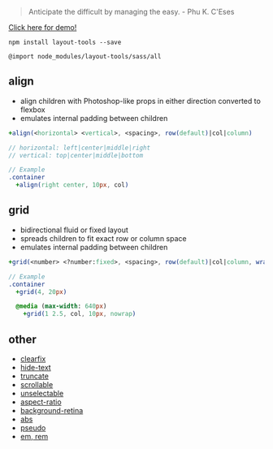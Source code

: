 > Anticipate the difficult by managing the easy. - Phu K. C'Eses

[Click here for demo!](http://codepen.io/salsita/full/bgxWBX/)

`npm install layout-tools --save`

`@import node_modules/layout-tools/sass/all`

## align

- align children with Photoshop-like props in either direction converted to flexbox
- emulates internal padding between children

```Sass
+align(<horizontal> <vertical>, <spacing>, row(default)|col|column)

// horizontal: left|center|middle|right
// vertical: top|center|middle|bottom

// Example
.container
  +align(right center, 10px, col)
```

## grid

- bidirectional fluid or fixed layout
- spreads children to fit exact row or column space
- emulates internal padding between children

```Sass
+grid(<number> <?number:fixed>, <spacing>, row(default)|col|column, wrap(default)|nowrap)

// Example
.container
  +grid(4, 20px)

  @media (max-width: 640px)
    +grid(1 2.5, col, 10px, nowrap)
```

## other

- [clearfix](sass/clearfix.sass)
- [hide-text](sass/hide-text.sass)
- [truncate](sass/truncate.sass)
- [scrollable](sass/scrollable.sass)
- [unselectable](sass/unselectable.sass)
- [aspect-ratio](sass/aspect-ratio.sass)
- [background-retina](sass/background-retina.sass)
- [abs](sass/abs.sass)
- [pseudo](sass/pseudo.sass)
- [em, rem](sass/em-rem.sass)
